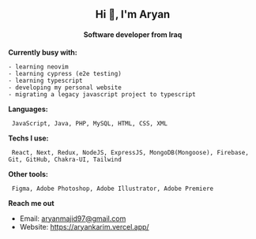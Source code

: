 <h2 align="center">Hi 👋, I'm Aryan </h2>
<h4 align="center">Software developer from Iraq</h4>

**Currently busy with:**
```
- learning neovim
- learning cypress (e2e testing)
- learning typescript
- developing my personal website
- migrating a legacy javascript project to typescript
```

**Languages:**

```
 JavaScript, Java, PHP, MySQL, HTML, CSS, XML
```
**Techs I use:**
```
 React, Next, Redux, NodeJS, ExpressJS, MongoDB(Mongoose), Firebase, Git, GitHub, Chakra-UI, Tailwind
```
**Other tools:**
```
 Figma, Adobe Photoshop, Adobe Illustrator, Adobe Premiere
```

**Reach me out** 

- Email: aryanmajid97@gmail.com
- Website: https://aryankarim.vercel.app/
